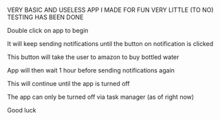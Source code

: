 VERY BASIC AND USELESS APP I MADE FOR FUN
VERY LITTLE (TO NO) TESTING HAS BEEN DONE



Double click on app to begin

It will keep sending notifications until the button on notification is clicked

This button will take the user to amazon to buy bottled water

App will then wait 1 hour before sending notifications again

This will continue until the app is turned off

The app can only be turned off via task manager (as of right now)

Good luck
